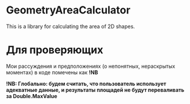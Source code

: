 # GeometryAreaCalculator
This is a library for calculating the area of 2D shapes.

# Для проверяющих
Мои рассуждения и предположениях (о непонятных, нераскрытых моментах) в коде помечены как **!NB**

**!NB: Глобально: будем считать, что пользователь использует адекватные данные, и результаты площадей не будут переваливать за Double.MaxValue**
